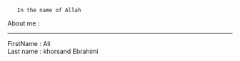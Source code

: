 	   In the name of Allah 
About me :</br><hr>
FirstName : Ali </br>
Last name : khorsand Ebrahimi 

